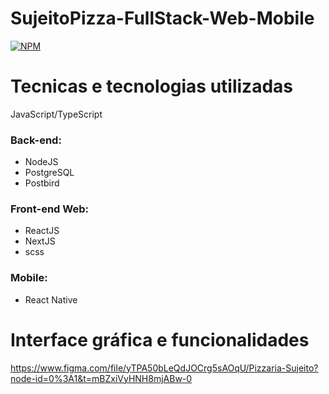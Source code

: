 # SujeitoPizza-FullStack-Web-Mobile
[![NPM](https://img.shields.io/npm/l/react)](https://github.com/MarioSakamoto/SujeitoPizza-FullStack-NodeJs-ReactJS-ReactNative/blob/main/license)

# Tecnicas e tecnologias utilizadas

JavaScript/TypeScript

### Back-end:
* NodeJS
* PostgreSQL
* Postbird

### Front-end Web:
* ReactJS
* NextJS
* scss

### Mobile:
* React Native

# Interface gráfica e funcionalidades
https://www.figma.com/file/yTPA50bLeQdJOCrg5sAOqU/Pizzaria-Sujeito?node-id=0%3A1&t=mBZxiVyHNH8mjABw-0
